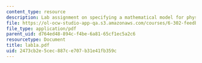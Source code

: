 ```yaml
---
content_type: resource
description: Lab assignment on specifying a mathematical model for physical system.
file: https://ol-ocw-studio-app-qa.s3.amazonaws.com/courses/6-302-feedback-systems-spring-2007/2473cb2e5cec887ce707b31e41fb359c_lab1a.pdf
file_type: application/pdf
parent_uid: d764ed48-894c-f4be-6a81-65cf1ec5a2c6
resourcetype: Document
title: lab1a.pdf
uid: 2473cb2e-5cec-887c-e707-b31e41fb359c
---
```

